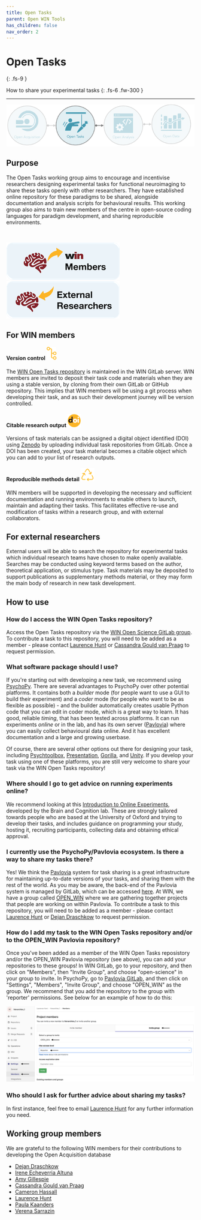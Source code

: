 ```yaml
---
title: Open Tasks
parent: Open WIN Tools
has_children: false
nav_order: 2
---
```



# Open Tasks
{: .fs-9 }

How to share your experimental tasks
{: .fs-6 .fw-300 }

---

![open-tasks](../img/img-open-tasks-flow.png)

## Purpose
The Open Tasks working group aims to encourage and incentivise researchers designing experimental tasks for functional neuroimaging to share these tasks openly with other researchers. They have established online repository for these paradigms to be shared, alongside documentation and analysis scripts for behavioural results. This working group also aims to train new members of the centre in open-source coding languages for paradigm development, and sharing reproducible environments.

<br>

[![For WIN members](../img/btn-win.png)](https://cassgvp.github.io/WIN-Open-Neuroimaging-Community/docs/tools/tasks.html#for-win-members)      [![For external researchers](../img/btn-external.png)](https://cassgvp.github.io/WIN-Open-Neuroimaging-Community/docs/tools/tasks.html#for-external-researchers)

## For WIN members
#### Version control ![version-control](../img/icon-version-control.png)
The [WIN Open Tasks repository](https://git.fmrib.ox.ac.uk/open-science) is maintained in the WIN GitLab server. WIN members are invited to deposit their task code and materials when they are using a stable version, by cloning from their own GitLab or GitHub repository.  This implies that WIN members will be using a git process when developing their task, and as such their development journey will be version controlled.

#### Citable research output ![doi](../img/icon-doi.png)
Versions of task materials can be assigned a digital object identified (DOI) using [Zenodo](https://zenodo.org) by uploading individual task repositories from GitLab. Once a DOI has been created, your task material becomes a citable object which you can add to your list of research outputs.

#### Reproducible methods detail ![reproduce](../img/icon-reproduce.png)
WIN members will be supported in developing the necessary and sufficient documentation and running environments to enable others to launch, maintain and adapting their tasks. This facilitates effective re-use and modification of tasks within a research group, and with external collaborators.


## For external researchers
External users will be able to search the repository for experimental tasks which individual research teams have chosen to make openly available. Searches may be conducted using keyword terms based on the author, theoretical application, or stimulus type. Task materials may be deposited to support publications as supplementary methods material, or they may form the main body of research in new task development.

## How to use
### How do I access the WIN Open Tasks repository?
Access the Open Tasks repository via the [WIN Open Science GitLab group](https://git.fmrib.ox.ac.uk/open-science). To contribute a task to this repository, you will need to be added as a member - please contact [Laurence Hunt](https://www.win.ox.ac.uk/people/laurence-hunt) or [Cassandra Gould van Praag](https://www.win.ox.ac.uk/people/cassandra-gould-van-praag) to request permission.

### What software package should I use?
If you're starting out with developing a new task, we recommend using [PsychoPy](https://www.psychopy.org/). There are several advantages to PsychoPy over other potential platforms. It contains both a *builder* mode (for people want to use a GUI to build their experiment) and a *coder* mode (for people who want to be as flexible as possible) - and the builder automatically creates usable Python code that you can edit in coder mode, which is a great way to learn. It has good, reliable *timing*, that has been tested across platforms. It can run experiments *online* or in the lab, and has its own server ([Pavlovia](https://pavlovia.org)) where you can easily collect behavioural data online. And it has excellent documentation and a large and growing userbase.

Of course, there are several other options out there for designing your task, including [Psychtoolbox](http://psychtoolbox.org/), [Presentation](https://www.neurobs.com/), [Gorilla](https://gorilla.sc/), and [Unity](https://unity.com). If you develop your task using one of these platforms, you are still very welcome to share your task via the WIN Open Tasks repository!

### Where should I go to get advice on running experiments online?
We recommend looking at this [Introduction to Online Experiments](https://online-ws.readthedocs.io/en/latest/), developed by the Brain and Cognition lab. These are strongly tailored towards people who are based at the University of Oxford and trying to develop their tasks, and includes guidance on programming your study, hosting it, recruiting participants, collecting data and obtaining ethical approval.

### I currently use the PsychoPy/Pavlovia ecosystem. Is there a way to share my tasks there?
Yes! We think the [Pavlovia](https://pavlovia.org) system for task sharing is a great infrastructure for maintaining up-to-date versions of your tasks, and sharing them with the rest of the world. As you may be aware, the back-end of the Pavlovia system is managed by GitLab, which can be accessed [here](https://gitlab.pavlovia.org). At WIN, we have a group called [OPEN_WIN](https://gitlab.pavlovia.org/open_win) where we are gathering together projects that people are working on within Pavlovia. To contribute a task to this repository, you will need to be added as a member - please contact [Laurence Hunt](https://www.win.ox.ac.uk/people/laurence-hunt) or [Dejan Draschkow](https://www.psych.ox.ac.uk/team/dejan-draschkow) to request permission.

### How do I add my task to the WIN Open Tasks repository and/or to the OPEN_WIN Pavlovia repository?
Once you've been added as a member of the WIN Open Tasks reposistory and/or the OPEN_WIN Pavlovia repository (see above), you can add your repositories to these groups! In WIN GitLab, go to your repository, and then click on "Members", then "Invite Group", and choose "open-science" in your group to invite. In PsychoPy, go to [Pavlovia GitLab](https://gitlab.pavlovia.org/), and then click on "Settings", "Members", "Invite Group", and choose "OPEN_WIN" as the group. We recommend that you add the repository to the group with 'reporter' permissions. See below for an example of how to do this:

![Pavlovia example](../img/pavlovia_OPENWIN_walkthrough.png)


### Who should I ask for further advice about sharing my tasks?
In first instance, feel free to email [Laurence Hunt](https://www.win.ox.ac.uk/people/laurence-hunt) for any further information you need.


## Working group members
We are grateful to the following WIN members for their contributions to developing the Open Acquisition database
- [Dejan Draschkow](https://www.psych.ox.ac.uk/team/dejan-draschkow)
- [Irene Echeverria Altuna](https://www.psy.ox.ac.uk/team/irene-echeverria-altuna)
- [Amy Gillespie](https://www.psych.ox.ac.uk/team/amy-gillespie)
- [Cassandra Gould van Praag](https://www.win.ox.ac.uk/people/cassandra-gould-van-praag)
- [Cameron Hassall](https://www.cameronhassall.com/)
- [Laurence Hunt](https://www.win.ox.ac.uk/people/laurence-hunt)
- [Paula Kaanders](https://uk.linkedin.com/in/paulakaanders)
- [Verena Sarrazin](https://www.psych.ox.ac.uk/team/verena-sarrazin)
